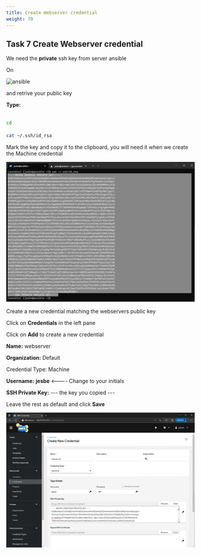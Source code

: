 ```yaml
---
title: Create Webserver credential
weight: 70
---
```


## Task 7 Create Webserver credential

We need the __private__ ssh key from server ansible

On

![ansible](/images/ansible.png)

and retrive your public key

__Type:__

```bash

cd

cat ~/.ssh/id_rsa

```

Mark the key and copy it to the clipboard, you will need it when we create the Machine credential

![Alt text](images/16_ssh_key.png?raw=true "cat private key")

Create a new credential matching the webservers public key

Click on __Credentials__ in the left pane

Click on __Add__ to create a new credential

__Name:__ webserver

__Organization:__ Default

Credential Type: Machine

__Username:__ __jesbe__ <---- Change to your initials

__SSH Private Key:__ --- the key you copied ---

Leave the rest as default and click __Save__

![Alt text](images/17_create_ssh_cred.png?raw=true "create cred")
